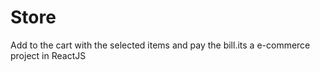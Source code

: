 # Store
Add to the cart with the selected items and pay the bill.its a e-commerce project in ReactJS
